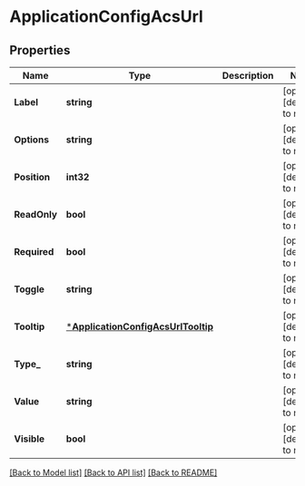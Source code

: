 # ApplicationConfigAcsUrl

## Properties
Name | Type | Description | Notes
------------ | ------------- | ------------- | -------------
**Label** | **string** |  | [optional] [default to null]
**Options** | **string** |  | [optional] [default to null]
**Position** | **int32** |  | [optional] [default to null]
**ReadOnly** | **bool** |  | [optional] [default to null]
**Required** | **bool** |  | [optional] [default to null]
**Toggle** | **string** |  | [optional] [default to null]
**Tooltip** | [***ApplicationConfigAcsUrlTooltip**](application_config_acsUrl_tooltip.md) |  | [optional] [default to null]
**Type_** | **string** |  | [optional] [default to null]
**Value** | **string** |  | [optional] [default to null]
**Visible** | **bool** |  | [optional] [default to null]

[[Back to Model list]](../README.md#documentation-for-models) [[Back to API list]](../README.md#documentation-for-api-endpoints) [[Back to README]](../README.md)

